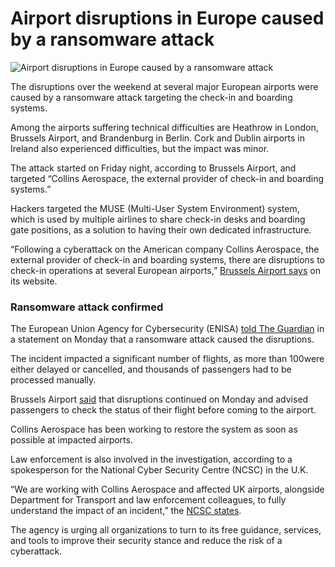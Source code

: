 # Airport disruptions in Europe caused by a ransomware attack

![Airport disruptions in Europe caused by a ransomware attack](https://www.bleepstatic.com/content/hl-images/2025/09/22/Heathrow_Airport.png)

The disruptions over the weekend at several major European airports were caused by a ransomware attack targeting the check-in and boarding systems.

Among the airports suffering technical difficulties are Heathrow in London, Brussels Airport, and Brandenburg in Berlin. Cork and Dublin airports in Ireland also experienced difficulties, but the impact was minor.

The attack started on Friday night, according to Brussels Airport, and targeted “Collins Aerospace, the external provider of check-in and boarding systems.”

Hackers targeted the MUSE (Multi-User System Environment) system, which is used by multiple airlines to share check-in desks and boarding gate positions, as a solution to having their own dedicated infrastructure.

“Following a cyberattack on the American company Collins Aerospace, the external provider of check-in and boarding systems, there are disruptions to check-in operations at several European airports,” [Brussels Airport says](https://www.brusselsairport.be/en/passengers/infopage/difficult-airport-operations) on its website.

### Ransomware attack confirmed

The European Union Agency for Cybersecurity (ENISA) [told The Guardian](https://www.theguardian.com/world/2025/sep/22/flight-delays-europe-cyber-attack-heathrow-brussels-berlin) in a statement on Monday that a ransomware attack caused the disruptions.

The incident impacted a significant number of flights, as more than 100were either delayed or cancelled, and thousands of passengers had to be processed manually.

Brussels Airport [said](https://x.com/BrusselsAirport/status/1969760361650794828) that disruptions continued on Monday and advised passengers to check the status of their flight before coming to the airport.

Collins Aerospace has been working to restore the system as soon as possible at impacted airports.

Law enforcement is also involved in the investigation, according to a spokesperson for the National Cyber Security Centre (NCSC) in the U.K.

“We are working with Collins Aerospace and affected UK airports, alongside Department for Transport and law enforcement colleagues, to fully understand the impact of an incident,” the [NCSC states](https://www.ncsc.gov.uk/news/collins-aerospace-incident).

The agency is urging all organizations to turn to its free guidance, services, and tools to improve their security stance and reduce the risk of a cyberattack.